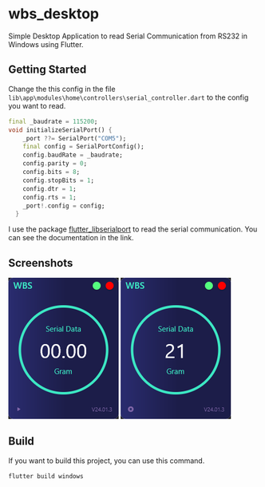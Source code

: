 # wbs_desktop

Simple Desktop Application to read Serial Communication from RS232 in Windows using Flutter.

## Getting Started

Change the this config in the file `lib\app\modules\home\controllers\serial_controller.dart` to the config you want to read.

```dart
final _baudrate = 115200;
void initializeSerialPort() {
    _port ??= SerialPort("COM5");
    final config = SerialPortConfig();
    config.baudRate = _baudrate;
    config.parity = 0;
    config.bits = 8;
    config.stopBits = 1;
    config.dtr = 1;
    config.rts = 1;
    _port!.config = config;
  }
```

I use the package [flutter_libserialport](https://pub.dev/packages/flutter_libserialport) to read the serial communication.
You can see the documentation in the link.

## Screenshots

<img src="screenshot/wbs-stop.png">
<img src="screenshot/wbs-play.png">

## Build

If you want to build this project, you can use this command.

```bash
flutter build windows
```
